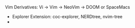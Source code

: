 Vim Derivatives: Vi -> Vim -> NeoVim -> DOOM or SpaceMacs 

- Explorer Extension: coc-explorer, NERDtree, nvim-tree
- 